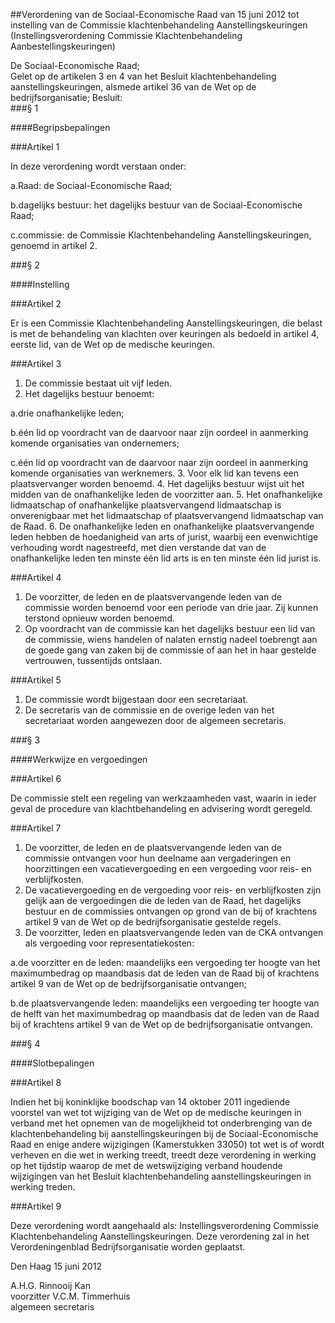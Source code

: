 <meta http-equiv='Content-Type' content='text/html; charset=utf-8' />

##Verordening van de Sociaal-Economische Raad van 15 juni 2012 tot instelling van de Commissie klachtenbehandeling Aanstellingskeuringen (Instellingsverordening Commissie Klachtenbehandeling Aanbestellingskeuringen)

De Sociaal-Economische Raad;  
Gelet op de artikelen 3 en 4 van het Besluit klachtenbehandeling aanstellingskeuringen, alsmede artikel 36 van de Wet op de bedrijfsorganisatie;
Besluit:    
###§ 1 

####Begripsbepalingen

###Artikel 1 

In deze verordening wordt verstaan onder:

a.Raad: de Sociaal-Economische Raad;

b.dagelijks bestuur: het dagelijks bestuur van de Sociaal-Economische Raad;

c.commissie: de Commissie Klachtenbehandeling Aanstellingskeuringen, genoemd in artikel 2. 

###§ 2 

####Instelling

###Artikel 2 

Er is een Commissie Klachtenbehandeling Aanstellingskeuringen, die belast is met de behandeling van klachten over keuringen als bedoeld in artikel 4, eerste lid, van de Wet op de medische keuringen. 

###Artikel 3 

1. De commissie bestaat uit vijf leden. 
2. Het dagelijks bestuur benoemt:

a.drie onafhankelijke leden;

b.één lid op voordracht van de daarvoor naar zijn oordeel in aanmerking komende organisaties van ondernemers;

c.één lid op voordracht van de daarvoor naar zijn oordeel in aanmerking komende organisaties van werknemers. 
3. Voor elk lid kan tevens een plaatsvervanger worden benoemd. 
4. Het dagelijks bestuur wijst uit het midden van de onafhankelijke leden de voorzitter aan.
5. Het onafhankelijke lidmaatschap of onafhankelijke plaatsvervangend lidmaatschap is onverenigbaar met het lidmaatschap of plaatsvervangend lidmaatschap van de Raad.
6. De onafhankelijke leden en onafhankelijke plaatsvervangende leden hebben de hoedanigheid van arts of jurist, waarbij een evenwichtige verhouding wordt nagestreefd, met dien verstande dat van de onafhankelijke leden ten minste één lid arts is en ten minste één lid jurist is.

###Artikel 4 

1. De voorzitter, de leden en de plaatsvervangende leden van de commissie worden benoemd voor een periode van drie jaar. Zij kunnen terstond opnieuw worden benoemd. 
2. Op voordracht van de commissie kan het dagelijks bestuur een lid van de commissie, wiens handelen of nalaten ernstig nadeel toebrengt aan de goede gang van zaken bij de commissie of aan het in haar gestelde vertrouwen, tussentijds ontslaan.

###Artikel 5 

1. De commissie wordt bijgestaan door een secretariaat. 
2. De secretaris van de commissie en de overige leden van het secretariaat worden aangewezen door de algemeen secretaris. 

###§ 3 

####Werkwijze en vergoedingen

###Artikel 6 

De commissie stelt een regeling van werkzaamheden vast, waarin in ieder geval de procedure van klachtbehandeling en advisering wordt geregeld. 

###Artikel 7 

1. De voorzitter, de leden en de plaatsvervangende leden van de commissie ontvangen voor hun deelname aan vergaderingen en hoorzittingen een vacatievergoeding en een vergoeding voor reis- en verblijfkosten. 
2. De vacatievergoeding en de vergoeding voor reis- en verblijfkosten zijn gelijk aan de vergoedingen die de leden van de Raad, het dagelijks bestuur en de commissies ontvangen op grond van de bij of krachtens artikel 9 van de Wet op de bedrijfsorganisatie gestelde regels. 
3. De voorzitter, leden en plaatsvervangende leden van de CKA ontvangen als vergoeding voor representatiekosten:

a.de voorzitter en de leden: maandelijks een vergoeding ter hoogte van het maximumbedrag op maandbasis dat de leden van de Raad bij of krachtens artikel 9 van de Wet op de bedrijfsorganisatie ontvangen;

b.de plaatsvervangende leden: maandelijks een vergoeding ter hoogte van de helft van het maximumbedrag op maandbasis dat de leden van de Raad bij of krachtens artikel 9 van de Wet op de bedrijfsorganisatie ontvangen.

###§ 4 

####Slotbepalingen

###Artikel 8 

Indien het bij koninklijke boodschap van 14 oktober 2011 ingediende voorstel van wet tot wijziging van de Wet op de medische keuringen in verband met het opnemen van de mogelijkheid tot onderbrenging van de klachtenbehandeling bij aanstellingskeuringen bij de Sociaal-Economische Raad en enige andere wijzigingen (Kamerstukken 33050) tot wet is of wordt verheven en die wet in werking treedt, treedt deze verordening in werking op het tijdstip waarop de met de wetswijziging verband houdende wijzigingen van het Besluit klachtenbehandeling aanstellingskeuringen in werking treden. 

###Artikel 9 

Deze verordening wordt aangehaald als: Instellingsverordening Commissie Klachtenbehandeling Aanstellingskeuringen. 
Deze verordening zal in het Verordeningenblad Bedrijfsorganisatie worden geplaatst. 

Den Haag 
15 juni 2012   

A.H.G. Rinnooij Kan  
voorzitter 
V.C.M. Timmerhuis  
algemeen secretaris    
